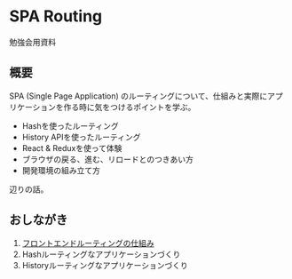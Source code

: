 # SPA Routing

勉強会用資料


## 概要

SPA (Single Page Application) のルーティングについて、仕組みと実際にアプリケーションを作る時に気をつけるポイントを学ぶ。


* Hashを使ったルーティング
* History APIを使ったルーティング
* React & Reduxを使って体験
* ブラウザの戻る、進む、リロードとのつきあい方
* 開発環境の組み立て方

辺りの話。


## おしながき

1. [フロントエンドルーティングの仕組み](./01_basic.md)
2. Hashルーティングなアプリケーションづくり
3. Historyルーティングなアプリケーションづくり
